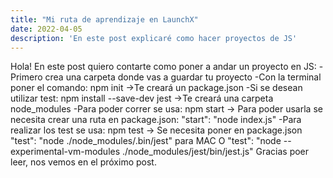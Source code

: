 ```yaml
---
title: "Mi ruta de aprendizaje en LaunchX"
date: 2022-04-05
description: 'En este post explicaré como hacer proyectos de JS'
---
```


Hola! En este post quiero contarte como poner a andar un proyecto en JS:
-Primero crea una carpeta donde vas a guardar tu proyecto
-Con la terminal poner el comando: npm init ->Te creará un package.json
-Si se desean utilizar test: npm install --save-dev jest ->Te creará una carpeta node_modules 
-Para poder correr se usa: npm start -> Para poder usarla se necesita crear una ruta en package.json: "start": "node index.js"
-Para realizar los test se usa: npm test -> Se necesita poner en package.json "test": "node ./node_modules/.bin/jest" para MAC
 O "test": "node --experimental-vm-modules ./node_modules/jest/bin/jest.js"
Gracias poer leer, nos vemos en el próximo post.
